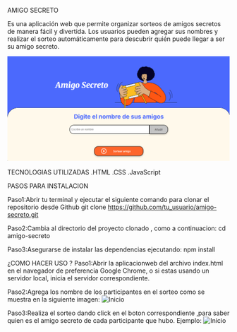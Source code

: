 AMIGO SECRETO

Es una aplicación web que permite organizar sorteos de amigos secretos de manera fácil y divertida. 
Los usuarios pueden agregar sus nombres y realizar el sorteo automáticamente para descubrir quién puede llegar a ser su amigo secreto.

![Inicio](https://github.com/Arely-Maper/Amigo-Secreto/blob/master/Amigo%20Secreto.png?raw=true)

TECNOLOGIAS UTILIZADAS
.HTML
.CSS
.JavaScript

PASOS PARA INSTALACION

Paso1:Abrir tu terminal y ejecutar el siguiente comando para clonar el repositorio desde Github
git clone https://github.com/tu_usuario/amigo-secreto.git

Paso2:Cambia al directorio del proyecto clonado , como a continuacion:
cd amigo-secreto

Paso3:Asegurarse de instalar las dependencias ejecutando:
npm install

¿COMO HACER USO ?
Paso1:Abrir la aplicacionweb del archivo index.html en el navegador de preferencia Google Chrome, o si estas usando un servidor local, inicia el servidor correspondiente.

Paso2:Agrega los nombre de los participantes en el sorteo como se muestra en la siguiente imagen:
![Inicio]()

Paso3:Realiza el sorteo dando click en el boton correspondiente ,para saber quien es el amigo secreto de cada participante que hubo.
Ejemplo:
![Inicio]()

